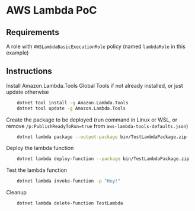 # AWS Lambda PoC

## Requirements

A role with `AWSLambdaBasicExecutionRole` policy (named `lambdaRole` in this example)

## Instructions

Install Amazon.Lambda.Tools Global Tools if not already installed, or just update otherwise

```bash
    dotnet tool install -g Amazon.Lambda.Tools
    dotnet tool update -g Amazon.Lambda.Tools
```

Create the package to be deployed (run command in Linux or WSL, or remove `/p:PublishReadyToRun=true` from `aws-lambda-tools-defaults.json`)

```bash
    dotnet lambda package --output-package bin/TestLambdaPackage.zip
```

Deploy the lambda function

```bash
    dotnet lambda deploy-function --package bin/TestLambdaPackage.zip
```

Test the lambda function

```bash
    dotnet lambda invoke-function -p "Hey!"
```

Cleanup

```bash
    dotnet lambda delete-function TestLambda
```
